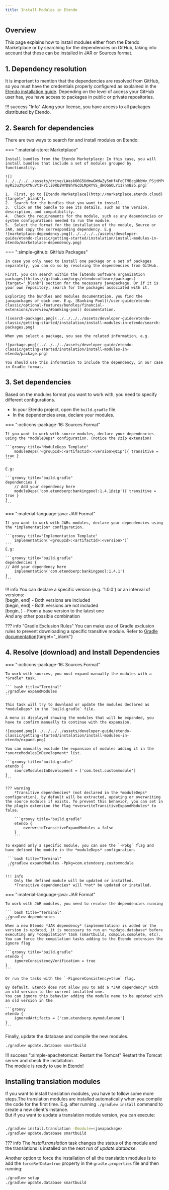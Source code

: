 ```yaml
---
title: Install Modules in Etendo
---
```


## Overview
This page explains how to install modules either from the Etendo Marketplace or by searching for the dependencies on GitHub, taking into account that these can be installed in JAR or Sources format. 

## 1. Dependency resolution

It is important to mention that the dependencies are resolved from GitHub, so you must have the credentials properly configured as explained in the [Etendo installation guide](/getting-started/installation/). Depending on the level of access your GitHub user has, you have access to packages in public or private repositories.

!!! success "Info"
    Along your license, you have access to all packages distributed by Etendo.


## 2. Search for dependencies
There are two ways to search for and install modules on Etendo: 

=== ":material-store: Marketplace"

    Install bundles from the Etendo Marketplace: In this case, you will install bundles that include a set of modules grouped by functionality.

    ![](../../../../assets/drive/LWaskO0G5UdmwGWdwZy5nHf4FcCTMBcgObbWv_PSjtMPCOAeqBPNSoLKrqheTLiNqc_aiqbVrJYYJlCQ_o7rGGofcqN0-myRi3u3YpXYNuVt1FYIli0RbiWYD8hYGcDLMpRYVS_dHOGGOLY117nmB2o.png)
    
    1.  First, go to [Etendo Marketplace](http://marketplace.etendo.cloud){target="_blank"}.
    2.  Search for the bundles that you want to install.
    3.  Click on the bundle to see its details, such as the version, description, and compatibility.
    4.  Check the requirements for the module, such as any dependencies or system configurations needed to run the module.
    5.  Select the format for the installation of the module, Source or JAR, and copy the corresponding dependency. E.g
    ![marketplace-dependency.png](../../../../assets/developer-guide/etendo-classic/getting-started/instalation/install-modules-in-etendo/marketplace-dependency.png)


=== ":simple-github: GitHub Packages"

    In case you only need to install one package or a set of packages separately, you can do so by resolving the dependencies from GitHub.

    First, you can search within the [Etendo Software organization packages](https://github.com/orgs/etendosoftware/packages){target="_blank"} section for the necessary javapackage. Or if it is your own repository, search for the packages associated with it.

    Exploring the bundles and modules documentation, you find the javapackages of each one. E.g. [Banking Pool](/user-guide/etendo-classic/optional-features/bundles/financial-extensions/overview/#banking-pool) documentation.
    
    ![search-packages.png](../../../../assets/developer-guide/etendo-classic/getting-started/instalation/install-modules-in-etendo/search-packages.png)

    When you select a package, you see the related information, e.g. 

    ![package.png](../../../../assets/developer-guide/etendo-classic/getting-started/instalation/install-modules-in-etendo/package.png)

    You should use this information to include the dependency, in our case in Gradle format.

## 3. Set dependencies

Based on the modules format you want to work with, you need to specify different configurations.

- In your Etendo project, open the `build.gradle` file.
- In the dependencies area, declare your modules.

=== ":octicons-package-16: Sources Format"

    If you want to work with source modules, declare your dependencies using the *moduleDeps* configuration. (notice the @zip extension)

    ```groovy title="ModuleDeps Template"
        moduleDeps('<groupId>:<artifactId>:<version>@zip'){ transitive = true }
    ```

    E.g:

    ```groovy title="build.gradle"
    dependencies {
        // Add your dependency here
        moduleDeps('com.etendoerp:bankingpool:1.4.1@zip'){ transitive = true }
    }
    ```

===  ":material-language-java: JAR Format"

    If you want to work with JARs modules, declare your dependencies using the *implementation* configuration.

    ```groovy title="Implementation Template"
        implementation('<groupId>:<artifactId>:<version>')`
    ```
    E.g:

    ```groovy title="build.gradle"
    dependencies {
    // Add your dependency here
        implementation('com.etendoerp:bankingpool:1.4.1')
    }
    ```


!!! info
    You can declare a specific version (e.g. '1.0.0') or an interval of versions: <br>
    \[begin, end\] - Both versions are included <br>
    (begin, end) - Both versions are not included <br>
    \[begin, ) - From a base version to the latest one <br>
    And any other possible combination

??? info "Gradle Exclusion Rules"
    You can make use of Gradle exclusion rules to prevent downloading a specific transitive module. Refer to [Gradle documentation](https://docs.gradle.org/current/userguide/dependency_downgrade_and_exclude.html#sec:excluding-transitive-deps){target="_blank"}


## 4. Resolve (download) and Install Dependencies


=== ":octicons-package-16: Sources Format"

    To work with sources, you must expand manually the modules with a *Gradle* task.

    ``` bash title="Terminal" 
    ./gradlew expandModules
    ```  
    
    This task will try to download or update the modules declared as *moduleDeps* in the `build.gradle` file.   
    
    A menu is displayed showing the modules that will be expanded, you have to confirm manually to continue with the expansion.

    ![expand.png](../../../../assets/developer-guide/etendo-classic/getting-started/instalation/install-modules-in-etendo/expand.png)

    You can manually exclude the expansion of modules adding it in the *sourceModulesInDevelopment* list.

    ```groovy title="build.gradle"
    etendo {
        sourceModulesInDevelopment = ['com.test.custommodule']
    }
    ```

    ??? warning 
        *Transitive dependencies* (not declared in the *moduleDeps* configuration), by default will be extracted, updating or overwriting the source modules if exists. To prevent this behavior, you can set in the plugin extension the flag *overwriteTransitiveExpandModules* to false.

        ```groovy title="build.gradle"
        etendo {
            overwriteTransitiveExpandModules = false
        }
        ```

    To expand only a specific module, you can use the `-Ppkg` flag and have defined the module in the *moduleDeps* configuration.

     ```bash title="Terminal"
     ./gradlew expandModules -Ppkg=com.etendoerp.custommodule
     ```

    !!! info
        Only the defined module will be updated or installed.
        *Transitive dependencies* will *not* be updated or installed.

===  ":material-language-java: JAR Format"

    To work with JAR modules, you need to resolve the dependencies running

    ``` bash title="Terminal"
    ./gradlew dependencies 
    ```
    When a new Etendo *JAR dependency* (implementation) is added or the version is updated, it is necessary to run an *update.database* before executing any *compilation* task (smartbuild, compile.complete, etc).
    You can force the compilation tasks adding to the Etendo extension the ignore flag

    ```groovy title="build.gradle"
    etendo {
        ignoreConsistencyVerification = true
    }
    ```

    Or run the tasks with the `-PignoreConsistency=true` flag.

    By default, Etendo does not allow you to add a *JAR dependency* with an old version to the current installed one.
    You can ignore this behavior adding the module name to be updated with an old version in the

    ```groovy
    etendo {
        ignoredArtifacts = ['com.etendoerp.mymodulename']
    }
    ```

Finally, update the database and compile the new modules.

```bash title="Terminal"
./gradlew update.database smartbuild 
```

!!! success ":simple-apachetomcat: Restart the Tomcat"
    Restart the Tomcat server and check the installation. <br>
    The module is ready to use in Etendo!


## Installing translation modules

If you want to install translation modules, you have to follow some more steps.The translation modules are installed automatically when you compile the code for the first time. E.g. after running `./gradlew install` command to create a new client's instance.  
But if you want to update a translation module version, you can execute:

```bash title="Terminal"

./gradlew install.translation -Dmodule=<javapackage>
./gradlew update.database smartbuild
```

??? info
    The *install.translation* task changes the status of the module and the translations is installed on the next run of *update.database*.

Another option to force the installation of all the translation modules is to add the `forceRefData=true` property in the `gradle.properties` file and then running:

```bash title="Terminal"
./gradlew setup
./gradlew update.database smartbuild
```